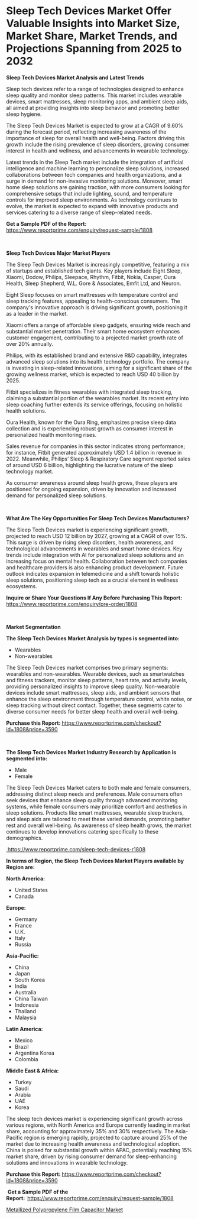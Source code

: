 <p><h1>Sleep Tech Devices Market Offer Valuable Insights into Market Size, Market Share, Market Trends, and Projections Spanning from 2025 to 2032</h1></p><p><strong>Sleep Tech Devices Market Analysis and Latest Trends</strong></p>
<p><p>Sleep tech devices refer to a range of technologies designed to enhance sleep quality and monitor sleep patterns. This market includes wearable devices, smart mattresses, sleep monitoring apps, and ambient sleep aids, all aimed at providing insights into sleep behavior and promoting better sleep hygiene. </p><p>The Sleep Tech Devices Market is expected to grow at a CAGR of 9.60% during the forecast period, reflecting increasing awareness of the importance of sleep for overall health and well-being. Factors driving this growth include the rising prevalence of sleep disorders, growing consumer interest in health and wellness, and advancements in wearable technology. </p><p>Latest trends in the Sleep Tech market include the integration of artificial intelligence and machine learning to personalize sleep solutions, increased collaborations between tech companies and health organizations, and a surge in demand for non-invasive monitoring solutions. Moreover, smart home sleep solutions are gaining traction, with more consumers looking for comprehensive setups that include lighting, sound, and temperature controls for improved sleep environments. As technology continues to evolve, the market is expected to expand with innovative products and services catering to a diverse range of sleep-related needs.</p></p>
<p><strong>Get a Sample PDF of the Report:&nbsp;</strong> <a href="https://www.reportprime.com/enquiry/request-sample/1808?utm_campaign=2647&utm_medium=2&utm_source=Github&utm_content=ia&utm_term=18032025&utm_id=sleep-tech-devices">https://www.reportprime.com/enquiry/request-sample/1808</a></p>
<p>&nbsp;</p>
<p><strong>Sleep Tech Devices Major Market Players</strong></p>
<p><p>The Sleep Tech Devices Market is increasingly competitive, featuring a mix of startups and established tech giants. Key players include Eight Sleep, Xiaomi, Dodow, Philips, Sleepace, Rhythm, Fitbit, Nokia, Casper, Oura Health, Sleep Shepherd, W.L. Gore & Associates, Emfit Ltd, and Neuron. </p><p>Eight Sleep focuses on smart mattresses with temperature control and sleep tracking features, appealing to health-conscious consumers. The company's innovative approach is driving significant growth, positioning it as a leader in the market.</p><p>Xiaomi offers a range of affordable sleep gadgets, ensuring wide reach and substantial market penetration. Their smart home ecosystem enhances customer engagement, contributing to a projected market growth rate of over 20% annually.</p><p>Philips, with its established brand and extensive R&D capability, integrates advanced sleep solutions into its health technology portfolio. The company is investing in sleep-related innovations, aiming for a significant share of the growing wellness market, which is expected to reach USD 40 billion by 2025.</p><p>Fitbit specializes in fitness wearables with integrated sleep tracking, claiming a substantial portion of the wearables market. Its recent entry into sleep coaching further extends its service offerings, focusing on holistic health solutions.</p><p>Oura Health, known for the Oura Ring, emphasizes precise sleep data collection and is experiencing robust growth as consumer interest in personalized health monitoring rises.</p><p>Sales revenue for companies in this sector indicates strong performance; for instance, Fitbit generated approximately USD 1.4 billion in revenue in 2022. Meanwhile, Philips’ Sleep & Respiratory Care segment reported sales of around USD 6 billion, highlighting the lucrative nature of the sleep technology market.</p><p>As consumer awareness around sleep health grows, these players are positioned for ongoing expansion, driven by innovation and increased demand for personalized sleep solutions.</p></p>
<p>&nbsp;</p>
<p><strong>What Are The Key Opportunities For Sleep Tech Devices Manufacturers?</strong></p>
<p><p>The Sleep Tech Devices market is experiencing significant growth, projected to reach USD 12 billion by 2027, growing at a CAGR of over 15%. This surge is driven by rising sleep disorders, health awareness, and technological advancements in wearables and smart home devices. Key trends include integration with AI for personalized sleep solutions and an increasing focus on mental health. Collaboration between tech companies and healthcare providers is also enhancing product development. Future outlook indicates expansion in telemedicine and a shift towards holistic sleep solutions, positioning sleep tech as a crucial element in wellness ecosystems.</p></p>
<p><strong>Inquire or Share Your Questions If Any Before Purchasing This Report:</strong> <a href="https://www.reportprime.com/enquiry/pre-order/1808?utm_campaign=2647&utm_medium=2&utm_source=Github&utm_content=ia&utm_term=18032025&utm_id=sleep-tech-devices">https://www.reportprime.com/enquiry/pre-order/1808</a></p>
<p>&nbsp;</p>
<p><strong>Market Segmentation</strong></p>
<p><strong>The Sleep Tech Devices Market Analysis by types is segmented into:</strong></p>
<p><ul><li>Wearables</li><li>Non-wearables</li></ul></p>
<p><p>The Sleep Tech Devices market comprises two primary segments: wearables and non-wearables. Wearable devices, such as smartwatches and fitness trackers, monitor sleep patterns, heart rate, and activity levels, providing personalized insights to improve sleep quality. Non-wearable devices include smart mattresses, sleep aids, and ambient sensors that enhance the sleep environment through temperature control, white noise, or sleep tracking without direct contact. Together, these segments cater to diverse consumer needs for better sleep health and overall well-being.</p></p>
<p><strong>Purchase this Report:&nbsp;</strong><a href="https://www.reportprime.com/checkout?id=1808&price=3590&utm_campaign=2647&utm_medium=2&utm_source=Github&utm_content=ia&utm_term=18032025&utm_id=sleep-tech-devices">https://www.reportprime.com/checkout?id=1808&price=3590</a></p>
<p>&nbsp;</p>
<p><strong>The Sleep Tech Devices Market Industry Research by Application is segmented into:</strong></p>
<p><ul><li>Male</li><li>Female</li></ul></p>
<p><p>The Sleep Tech Devices Market caters to both male and female consumers, addressing distinct sleep needs and preferences. Male consumers often seek devices that enhance sleep quality through advanced monitoring systems, while female consumers may prioritize comfort and aesthetics in sleep solutions. Products like smart mattresses, wearable sleep trackers, and sleep aids are tailored to meet these varied demands, promoting better rest and overall well-being. As awareness of sleep health grows, the market continues to develop innovations catering specifically to these demographics.</p></p>
<p><a href="https://www.reportprime.com/sleep-tech-devices-r1808?utm_campaign=2647&utm_medium=2&utm_source=Github&utm_content=ia&utm_term=18032025&utm_id=sleep-tech-devices">&nbsp;https://www.reportprime.com/sleep-tech-devices-r1808</a></p>
<p><strong>In terms of Region, the Sleep Tech Devices Market Players available by Region are:</strong></p>
<p>
    <p> <strong> North America: </strong>
        <ul>
            <li>United States</li>
            <li>Canada</li>
        </ul>
        </p> 
    <p> <strong> Europe: </strong>
        <ul>
            <li>Germany</li>
            <li>France</li>
            <li>U.K.</li>
            <li>Italy</li>
            <li>Russia</li>
        </ul>
        </p> 
    <p> <strong> Asia-Pacific: </strong>
        <ul>
            <li>China</li>
            <li>Japan</li>
            <li>South Korea</li>
            <li>India</li>
            <li>Australia</li>
            <li>China Taiwan</li>
            <li>Indonesia</li>
            <li>Thailand</li>
            <li>Malaysia</li>
        </ul>
        </p> 
    <p> <strong> Latin America: </strong>
        <ul>
            <li>Mexico</li>
            <li>Brazil</li>
            <li>Argentina Korea</li>
            <li>Colombia</li>
        </ul>
        </p> 
    <p> <strong> Middle East & Africa: </strong>
        <ul>
            <li>Turkey</li>
            <li>Saudi</li>
            <li>Arabia</li>
            <li>UAE</li>
            <li>Korea</li>
        </ul>
    </p>
    </p>
<p><p>The sleep tech devices market is experiencing significant growth across various regions, with North America and Europe currently leading in market share, accounting for approximately 35% and 30% respectively. The Asia-Pacific region is emerging rapidly, projected to capture around 25% of the market due to increasing health awareness and technological adoption. China is poised for substantial growth within APAC, potentially reaching 15% market share, driven by rising consumer demand for sleep-enhancing solutions and innovations in wearable technology.</p></p>
<p><strong>Purchase this Report: </strong><a href="https://www.reportprime.com/checkout?id=1808&price=3590&utm_campaign=2647&utm_medium=2&utm_source=Github&utm_content=ia&utm_term=18032025&utm_id=sleep-tech-devices">https://www.reportprime.com/checkout?id=1808&price=3590</a></p>
<p>&nbsp;<strong>Get a Sample PDF of the Report:&nbsp;&nbsp;</strong><a href="https://www.reportprime.com/enquiry/request-sample/1808?utm_campaign=2647&utm_medium=2&utm_source=Github&utm_content=ia&utm_term=18032025&utm_id=sleep-tech-devices">https://www.reportprime.com/enquiry/request-sample/1808</a></p>
<p><strong></strong></p>
<p><p><a href="https://github.com/phillpfantis/Market-Research-Report-List-1/blob/main/metallized-polypropylene-film-capacitor-market.md?utm_campaign=2647&utm_medium=2&utm_source=Github&utm_content=ia&utm_term=18032025&utm_id=sleep-tech-devices">Metallized Polypropylene Film Capacitor Market</a></p></p>